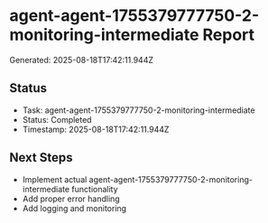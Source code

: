 # agent-agent-1755379777750-2-monitoring-intermediate Report

Generated: 2025-08-18T17:42:11.944Z

## Status
- Task: agent-agent-1755379777750-2-monitoring-intermediate
- Status: Completed
- Timestamp: 2025-08-18T17:42:11.944Z

## Next Steps
- Implement actual agent-agent-1755379777750-2-monitoring-intermediate functionality
- Add proper error handling
- Add logging and monitoring
